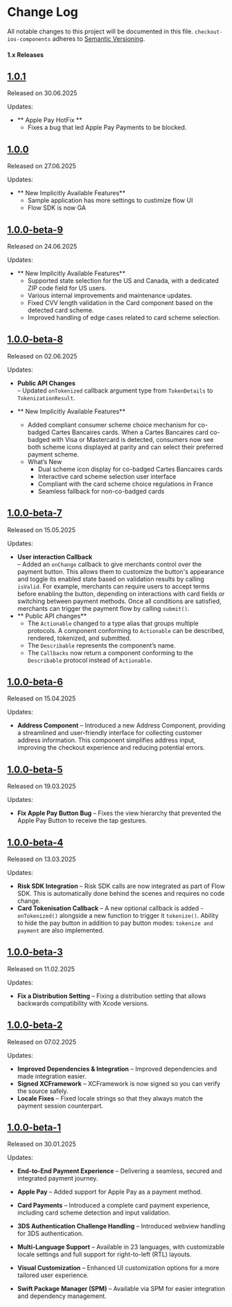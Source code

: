 # Change Log

All notable changes to this project will be documented in this file.
`checkout-ios-components` adheres to [Semantic Versioning](http://semver.org/).

#### 1.x Releases

## [1.0.1](https://github.com/checkout/checkout-ios-components/releases/tag/1.0.1)

Released on 30.06.2025

Updates:
  
- ** Apple Pay HotFix ** 
  - Fixes a bug that led Apple Pay Payments to be blocked.

##

## [1.0.0](https://github.com/checkout/checkout-ios-components/releases/tag/1.0.0)

Released on 27.06.2025

Updates:
  
- ** New Implicitly Available Features** 
  - Sample application has more settings to custimize flow UI
  - Flow SDK is now GA 

##

## [1.0.0-beta-9](https://github.com/checkout/checkout-ios-components/releases/tag/1.0.0-beta-9)

Released on 24.06.2025

Updates:
  
- ** New Implicitly Available Features** 
  - Supported state selection for the US and Canada, with a dedicated ZIP code field for US users.
  - Various internal improvements and maintenance updates.
  - Fixed CVV length validation in the Card component based on the detected card scheme.
  - Improved handling of edge cases related to card scheme selection.

##

## [1.0.0-beta-8](https://github.com/checkout/checkout-ios-components/releases/tag/1.0.0-beta-8)

Released on 02.06.2025

Updates:

- **Public API Changes**  
  – Updated `onTokenized` callback argument type from `TokenDetails` to `TokenizationResult`.
  
- ** New Implicitly Available Features** 
  - Added compliant consumer scheme choice mechanism for co-badged Cartes Bancaires cards. When a Cartes Bancaires card co-badged with Visa or Mastercard is detected, consumers now see both scheme icons displayed at parity and can select their preferred payment scheme.
  - What’s New
    - Dual scheme icon display for co-badged Cartes Bancaires cards
    - Interactive card scheme selection user interface
    - Compliant with the card scheme choice regulations in France
    - Seamless fallback for non-co-badged cards

## [1.0.0-beta-7](https://github.com/checkout/checkout-ios-components/releases/tag/1.0.0-beta-7)

Released on 15.05.2025

Updates:

- **User interaction Callback**  
  – Added an `onChange` callback to give merchants control over the payment button. This allows them to customize the button's appearance and toggle its enabled state based on validation results by calling `isValid`. For example, merchants can require users to accept terms before enabling the button, depending on interactions with card fields or switching between payment methods. Once all conditions are satisfied, merchants can trigger the payment flow by calling `submit()`.
- ** Public API changes** 
  - The `Actionable` changed to a type alias that groups multiple protocols. A component conforming to `Actionable` can be described, rendered, tokenized, and submitted.
  - The `Describable` represents the component’s name. 
  - The `Callbacks` now return a component conforming to the `Describable` protocol instead of `Actionable`.

## [1.0.0-beta-6](https://github.com/checkout/checkout-ios-components/releases/tag/1.0.0-beta-6)

Released on 15.04.2025

Updates:

-   **Address Component** – Introduced a new Address Component, providing a streamlined and user-friendly interface for collecting customer address information. This component simplifies address input, improving the checkout experience and reducing potential errors.

## [1.0.0-beta-5](https://github.com/checkout/checkout-ios-components/releases/tag/1.0.0-beta-5)

Released on 19.03.2025

Updates:

- **Fix Apple Pay Button Bug** – Fixes the view hierarchy that prevented the Apple Pay Button to receive the tap gestures.

## [1.0.0-beta-4](https://github.com/checkout/checkout-ios-components/releases/tag/1.0.0-beta-4)

Released on 13.03.2025

Updates:

- **Risk SDK Integration** – Risk SDK calls are now integrated as part of Flow SDK. This is automatically done behind the scenes and requires no code change.
- **Card Tokenisation Callback** – A new optional callback is added - `onTokenized()` alongside a new function to trigger it `tokenize()`. Ability to hide the pay button in addition to pay button modes: `tokenize and payment` are also implemented.

## [1.0.0-beta-3](https://github.com/checkout/checkout-ios-components/releases/tag/1.0.0-beta-3)

Released on 11.02.2025

Updates:

- **Fix a Distribution Setting** – Fixing a distribution setting that allows backwards compatibility with Xcode versions.

## [1.0.0-beta-2](https://github.com/checkout/checkout-ios-components/releases/tag/1.0.0-beta-2)

Released on 07.02.2025

Updates:

- **Improved Dependencies & Integration** – Improved dependencies and made integration easier.
- **Signed XCFramework** – XCFramework is now signed so you can verify the source safely.
- **Locale Fixes** – Fixed locale strings so that they always match the payment session counterpart.

## [1.0.0-beta-1](https://github.com/checkout/checkout-ios-components/releases/tag/1.0.0-beta-1)

Released on 30.01.2025

Updates:

- **End-to-End Payment Experience** – Delivering a seamless, secured and integrated payment journey.

- **Apple Pay** – Added support for Apple Pay as a payment method.

- **Card Payments** – Introduced a complete card payment experience, including card scheme detection and input validation.

- **3DS Authentication Challenge Handling** – Introduced webview handling for 3DS authentication.

- **Multi-Language Support** – Available in 23 languages, with customizable locale settings and full support for right-to-left (RTL) layouts.

- **Visual Customization** – Enhanced UI customization options for a more tailored user experience.

- **Swift Package Manager (SPM)** – Available via SPM for easier integration and dependency management.
